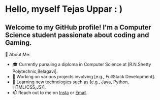 # Hello, myself Tejas Uppar : )
## Welcome to my GitHub profile! I'm a Computer Science student passionate about coding and Gaming.

🌟 About Me:
- 🎓 Currently pursuing a diploma in Computer Science at [R.N.Shetty Polytechnic,Belagavi].
- 🔭 Working on various projects involving [e.g., FullStack Development].
- 🌱 Learning new technologies such as [e.g., Java, Python, HTML(CSS,JS)].
- 📫 Reach out to me on [Insta](https://www.instagram.com/_tejas_uppar_?igsh=MXducnYybDlvM3FkYg==) or [Email](tejasuppar712@gmail.com).
